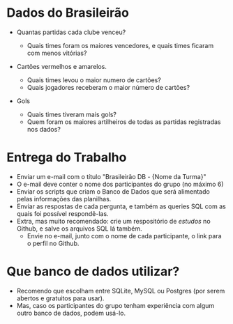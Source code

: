 
# Dados do Brasileirão 

  - Quantas partidas cada clube venceu?
    - Quais times foram os maiores vencedores, e quais times ficaram com menos vitórias? 

  - Cartões vermelhos e amarelos.
    - Quais times levou o maior numero de cartões?
    - Quais jogadores receberam o maior número de cartões? 

  - Gols
    - Quais times tiveram mais gols?
    - Quem foram os maiores artilheiros de todas as partidas registradas nos dados? 


# Entrega do Trabalho 

  - Enviar um e-mail com o título "Brasileirão DB - {Nome da Turma}" 
  - O e-mail deve conter o nome dos participantes do grupo (no máximo 6) 
  - Enviar os scripts que criam o Banco de Dados que será alimentado pelas informações das planilhas.
  - Enviar as respostas de cada pergunta, e também as queries SQL com as quais foi possível respondê-las. 
  - Extra, mas muito recomendado: crie um respositório de *estudos* no Github, e salve os arquivos SQL lá também. 
    - Envie no e-mail, junto com o nome de cada participante, o link para o perfil no Github. 


# Que banco de dados utilizar?

  - Recomendo que escolham entre SQLite, MySQL ou Postgres (por serem abertos e gratuitos para usar).
  - Mas, caso os participantes do grupo tenham experiência com algum outro banco de dados, podem usá-lo. 



